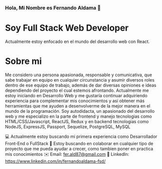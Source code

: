 ### Hola, Mi Nombre es Fernando Aldama 👋

# Soy Full Stack Web Developer

Actualmente estoy enfocado en el mundo del desarrollo web con React.

# Sobre mi

Me considero una persona apasionada, responsable y comunicativa, que sabe trabajar en equipo en cualquier circunstancia y asumir diversos roles dentro de ese equipo de trabajo, además de dar diversas opiniones e ideas dependiendo del proyecto el cual estemos afrontando.
Actualmente me estoy iniciando en Desarrollo Web y me gustaría
continuar adquiriendo experiencia para complementar mis conocimientos
y así obtener más herramientas que me ayuden a desenvolverme de la
mejor manera en el mundo de la programación.
Soy autodidacta, un apasionado del desarrollo web y me especializo en
la parte de frontend y manejo tecnologias como
HTML/CSS/Javascript, ReactJS, Redux
y en backend tecnologias como
NodeJS, ExpressJS, Passport, Sequelize, PostgreSQL, MySQL

💻 Actualmente estoy buscando mi primera experiencia como Desarrollador Front-End o FullStack
🔎 Estoy buscando en colaborar en cualquier tipo de proyecto que me pueda ayudar a crecer, como tambien poner en practica mis conocimientos
✉️ Email: fer.ald87@gmail.com
🔗 LinkedIn: https://www.linkedin.com/in/fernandoaldama-fsd/

